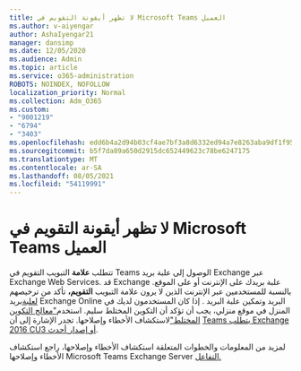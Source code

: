 ```yaml
---
title: لا تظهر أيقونة التقويم في Microsoft Teams العميل
ms.author: v-aiyengar
author: AshaIyengar21
manager: dansimp
ms.date: 12/05/2020
ms.audience: Admin
ms.topic: article
ms.service: o365-administration
ROBOTS: NOINDEX, NOFOLLOW
localization_priority: Normal
ms.collection: Adm_O365
ms.custom:
- "9001219"
- "6794"
- "3403"
ms.openlocfilehash: edd6b4a2d94b03cf4ae7bf3a8d6332ed94a7e8263aba9df1f9588eecbd0ce05a
ms.sourcegitcommit: b5f7da89a650d2915dc652449623c78be6247175
ms.translationtype: MT
ms.contentlocale: ar-SA
ms.lasthandoff: 08/05/2021
ms.locfileid: "54119991"
---
```

# <a name="calendar-icon-isnt-showing-in-microsoft-teams-client"></a>لا تظهر أيقونة التقويم في Microsoft Teams العميل

تتطلب **علامة** التبويب التقويم في Teams الوصول إلى علبة بريد Exchange عبر Exchange Web Services. قد Exchange علبة بريدك على الإنترنت أو على الموقع. بالنسبة للمستخدمين عبر الإنترنت الذين لا يرون علامة التبويب **التقويم،** تأكد من ترخيصهم [لعلبة](https://docs.microsoft.com/exchange/recipients-in-exchange-online/create-user-mailboxes)بريد Exchange Online البريد وتمكين علبة البريد . إذا كان المستخدمون لديك في المنزل في موقع منزلي، يجب أن تؤكد أن التكوين المختلط سليم. استخدم["معالج التكوين المختلط"](https://docs.microsoft.com/exchange/hybrid-deployment/hybrid-agent)لاستكشاف الأخطاء وإصلاحها. تجدر الإشارة إلى أن [Teams يتطلب Exchange 2016 CU3 أو إصدار أحدث](https://docs.microsoft.com/microsoftteams/exchange-teams-interact).

لمزيد من المعلومات والخطوات المتعلقة استكشاف الأخطاء وإصلاحها، راجع استكشاف الأخطاء وإصلاحها Microsoft Teams Exchange Server [التفاعل.](https://docs.microsoft.com/microsoftteams/troubleshoot/known-issues/teams-exchange-interaction-issue)
